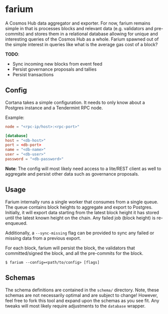 # farium

A Cosmos Hub data aggregator and exporter. For now, farium remains simple in
that is processes blocks and relevant data (e.g. validators and pre-commits) and
stores them in a relational database allowing for unique and interesting queries
of the Cosmos Hub as a whole. Farium spawned out of the simple interest in
queries like what is the average gas cost of a block?

__TODO__:

* Sync incoming new blocks from event feed
* Persist governance proposals and tallies
* Persist transactions

## Config

Cortana takes a simple configuration. It needs to only know about a Postgres
instance and a Tendermint RPC node.

Example:

```toml
node = "<rpc-ip/host>:<rpc-port>"

[database]
host = "<db-host>"
port = <db-port>
name = "<db-name>"
user = "<db-user>"
password = "<db-password>"
```

__Note__: The config will most likely need access to a lite/REST client as well
to aggregate and persist other data such as governance proposals.

## Usage

Farium internally runs a single worker that consumes from a single queue. The
queue contains block heights to aggregate and export to Postgres. Initially, it
will export data starting from the latest block height it has stored until the
latest known height on the chain. Any failed job (block height) is re-enqueued.

Additionally, a `--sync-missing` flag can be provided to sync any failed or
missing data from a previous export.

For each block, farium will persist the block, the validators that committed/signed
the block, and all the pre-commits for the block.

```shell
$ farium --config=<path/to/config> [flags]
```

## Schemas

The schema definitions are contained in the `schema/` directory. Note, these
schemas are not necessarily optimal and are subject to change! However, feel
free to fork this tool and expand upon the schemas as you see fit. Any tweaks
will most likely require adjustments to the `database` wrapper.
